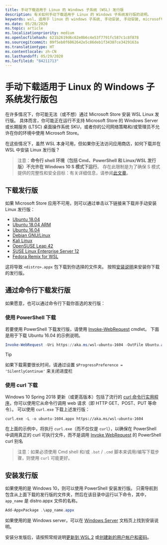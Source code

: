 ```yaml
---
title: 手动下载适用于 Linux 的 Windows 子系统 (WSL) 发行版
description: 有关如何手动下载适用于 Linux 的 Windows 子系统发行版的说明。
keywords: wsl, 适用于 linux 的 windows 子系统, 手动安装, 手动安装, microsoft store, windows 10, curl, Add-appxpackage, 长期服务, LTSC
ms.date: 05/28/2020
ms.topic: article
ms.localizationpriority: medium
ms.openlocfilehash: 621b2619d6c62e0b6c4e53f7791fc587c1c8f878
ms.sourcegitcommit: 09f5eb0f6062642e5c86deb1f34307ce3429163a
ms.translationtype: HT
ms.contentlocale: zh-CN
ms.lasthandoff: 05/29/2020
ms.locfileid: "84211713"
---
```

# <a name="manually-download-windows-subsystem-for-linux-distro-packages"></a>手动下载适用于 Linux 的 Windows 子系统发行版包

在许多情况下，你可能无法（或不想）通过 Microsoft Store 安装 WSL Linux 发行版。 具体而言，你可能正在运行不支持 Microsoft Store 的 Windows Server 或长期服务 (LTSC) 桌面操作系统 SKU，或者你的公司网络策略和/或管理员不允许在你的环境中使用 Microsoft Store。

在这些情况下，虽然 WSL 本身可用，但如果你无法访问应用商店，如何下载并在 WSL 中安装 Linux 发行版？

> 注意：**命令行 shell 环境（包括 Cmd、PowerShell 和 Linux/WSL 发行版）不允许在 Windows 10 S 模式下运行**。 存在此限制是为了确保 S 模式提供的完整性和安全目标：有关详细信息，请参阅[此文章](https://blogs.msdn.microsoft.com/commandline/2017/05/18/will-linux-distros-run-on-windows-10-s/)。

## <a name="downloading-distros"></a>下载发行版

如果 Microsoft Store 应用不可用，则可以通过单击以下链接来下载并手动安装 Linux 发行版：
* [Ubuntu 18.04](https://aka.ms/wsl-ubuntu-1804)
* [Ubuntu 18.04 ARM](https://aka.ms/wsl-ubuntu-1804-arm)
* [Ubuntu 16.04](https://aka.ms/wsl-ubuntu-1604)
* [Debian GNU/Linux](https://aka.ms/wsl-debian-gnulinux)
* [Kali Linux](https://aka.ms/wsl-kali-linux-new)
* [OpenSUSE Leap 42](https://aka.ms/wsl-opensuse-42)
* [SUSE Linux Enterprise Server 12](https://aka.ms/wsl-sles-12)
* [Fedora Remix for WSL](https://github.com/WhitewaterFoundry/WSLFedoraRemix/releases/)

这将导致 `<distro>.appx` 包下载到你选择的文件夹。 按照[安装说明](#installing-your-distro)来安装你下载的发行版。

## <a name="downloading-distros-via-the-command-line"></a>通过命令行下载发行版
如果愿意，也可以通过命令行下载你首选的发行版：

 ### <a name="download-using-powershell"></a>使用 PowerShell 下载
 若要使用 PowerShell 下载发行版，请使用 [Invoke-WebRequest](https://docs.microsoft.com/powershell/module/microsoft.powershell.utility/invoke-webrequest?view=powershell-5.1) cmdlet。 下面是用于下载 Ubuntu 16.04 的示例说明。

```powershell
Invoke-WebRequest -Uri https://aka.ms/wsl-ubuntu-1604 -OutFile Ubuntu.appx -UseBasicParsing
```

> [!TIP]
> 如果下载需要很长时间，请通过设置 `$ProgressPreference = 'SilentlyContinue'` 来关闭进度栏

### <a name="download-using-curl"></a>使用 curl 下载
Windows 10 Spring 2018 更新（或更高版本）包括了流行的 [curl 命令行实用程序](https://curl.haxx.se/)，你可以使用它从命令行调用 web 请求（即 HTTP GET、POST、PUT 等命令）。 可以使用 `curl.exe` 下载上述发行版：

```console
curl.exe -L -o ubuntu-1604.appx https://aka.ms/wsl-ubuntu-1604
```

在上面的示例中，将执行 `curl.exe`（而不仅仅是 `curl`），以确保在 PowerShell 中调用真正的 curl 可执行文件，而不是调用 [Invoke WebRequest](https://docs.microsoft.com/powershell/module/microsoft.powershell.utility/invoke-webrequest?view=powershell-6) 的 PowerShell curl 别名

> 注意：如果必须使用 Cmd shell 和/或 `.bat` / `.cmd` 脚本来调用/编写下载步骤，则使用 `curl` 可能更好。

## <a name="installing-your-distro"></a>安装发行版
如果使用的是 Windows 10，则可以使用 PowerShell 安装发行版。 只需导航到包含从上面下载的发行版的文件夹，然后在该目录中运行以下命令，其中，`app_name` 是 distro.appx 文件的名称。  
```Powershell
Add-AppxPackage .\app_name.appx
```

如果使用的是 Windows server，可以在 [Windows Server](install-on-server.md) 文档页上找到安装说明。

安装分发版后，请按照常规说明[更新到 WSL 2](./install-win10.md#update-to-wsl-2) 或[创建新的用户帐户和密码](./user-support.md)。
